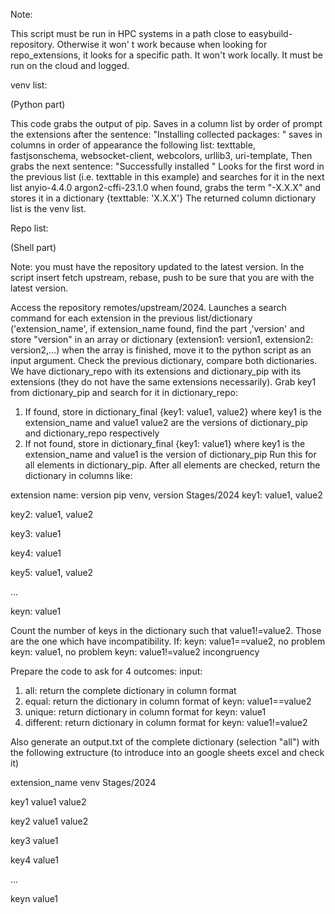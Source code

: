 Note:

This script must be run in HPC systems in a path close to easybuild-repository. Otherwise it won' t work because when looking for repo_extensions, it looks for a specific path. It won't work locally. It must be run on the cloud and logged.

venv list:

(Python part)

This code grabs the output of pip.
Saves in a column list by order of prompt the extensions after the sentence:
"Installing collected packages: "
saves in columns in order of appearance the following list:
texttable, fastjsonschema, websocket-client, webcolors, urllib3, uri-template,
Then grabs the next sentence:
"Successfully installed "
Looks for the first word in the previous list (i.e. texttable in this example) and searches for it in the next list
anyio-4.4.0 argon2-cffi-23.1.0 
when found, grabs the term "-X.X.X" and stores it in a dictionary {texttable: 'X.X.X'}
The returned column dictionary list is the venv list.


Repo list:

(Shell part)

Note: you must have the repository updated to the latest version. In the script insert fetch upstream, rebase, push
to be sure that you are with the latest version.

Access the repository remotes/upstream/2024. Launches a search command for each extension in the previous list/dictionary
('extension_name',
if extension_name found, find the part ,'version' and store "version" in an array or dictionary (extension1: version1, extension2: version2,...)
when the array is finished, move it to the python script as an input argument.
Check the previous dictionary, compare both dictionaries.
We have dictionary_repo with its extensions and dictionary_pip with its extensions (they do not have the same extensions necessarily).
Grab key1 from dictionary_pip and search for it in dictionary_repo:
  1. If found, store in dictionary_final {key1: value1, value2} where key1 is the extension_name and value1 value2 are the versions of dictionary_pip and dictionary_repo
     respectively
  2. If not found, store in dictionary_final {key1: value1} where key1 is the extension_name and value1 is the version of dictionary_pip
Run this for all elements in dictionary_pip. After all elements are checked, return the dictionary in columns like:

extension name: version pip venv, version Stages/2024
key1: value1, value2

key2: value1, value2

key3: value1

key4: value1

key5: value1, value2

...

keyn: value1

Count the number of keys in the dictionary such that value1!=value2. Those are the one which have incompatibility.
If:
keyn: value1==value2, no problem
keyn: value1, no problem
keyn: value1!=value2 incongruency

Prepare the code to ask for 4 outcomes:
input:
  1. all: return the complete dictionary in column format
  2. equal: return the dictionary in column format of keyn: value1==value2
  3. unique: return dictionary in column format for keyn: value1
  4. different: return dictionary in column format for keyn: value1!=value2

Also generate an output.txt of the complete dictionary (selection "all") with the following extructure (to introduce into an google sheets excel and check it)

extension_name venv Stages/2024

key1            value1 value2

key2            value1 value2

key3            value1

key4            value1

...

keyn            value1
